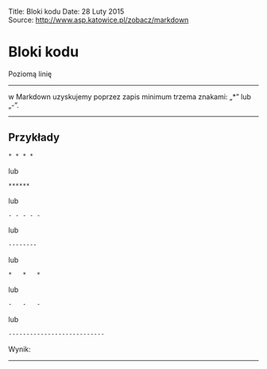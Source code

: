 Title: 		Bloki kodu
Date: 		28 Luty 2015  
Source:     http://www.asp.katowice.pl/zobacz/markdown

# Bloki kodu

Poziomą linię <hr> w Markdown uzyskujemy poprzez zapis minimum trzema znakami: „\*” lub „-”. 


*   *   *

## Przykłady

```md
* * * *
```
lub
```md
****** 
```
lub
```md
- - - - - 
```
lub
```md
--------
```
lub
```md
*   *   *    
```
lub
```md
-   -   - 
```
lub
```md
---------------------------
```
Wynik:

---------------------------